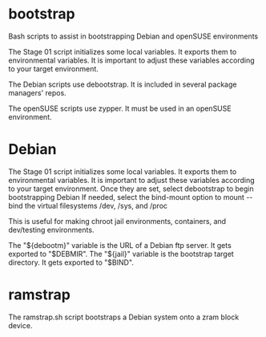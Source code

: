 # bootstrap
Bash scripts to assist in bootstrapping Debian and openSUSE environments

The Stage 01 script initializes some local variables. 
It exports them to environmental variables.
It is important to adjust these variables according to your target environment.

The Debian scripts use debootstrap.
It is included in several package managers' repos. 

The openSUSE scripts use zypper.
It must be used in an openSUSE environment.

# Debian
The Stage 01 script initializes some local variables.
It exports them to environmental variables.
It is important to adjust these variables according to your target environment.
Once they are set, select debootstrap to begin bootstrapping Debian
If needed, select the bind-mount option to mount --bind the virtual filesystems
/dev, /sys, and /proc

This is useful for making chroot jail environments, containers,
and dev/testing environments.

The "${debootm}" variable is the URL of a Debian ftp server. 
It gets exported to "$DEBMIR".
The "${jail}" variable is the bootstrap target directory. 
It gets exported to "$BIND".

# ramstrap
The ramstrap.sh script bootstraps a Debian system onto a zram block device.
